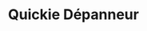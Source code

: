 ---
title: "Quickie Dépanneur"
url: /sainte-agathe-des-monts/quickie-depanneur/
shop: convenience
---